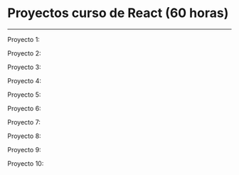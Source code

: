 # Proyectos curso de React (60 horas)

---

Proyecto 1:

Proyecto 2:

Proyecto 3:

Proyecto 4:

Proyecto 5:

Proyecto 6:

Proyecto 7:

Proyecto 8:

Proyecto 9:

Proyecto 10:
